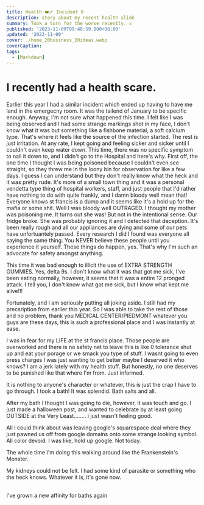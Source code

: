 ```yaml
---
title: Health ❤️‍🩹 Incident 0
description: story about my recent health slide
summary: Took a turn for the worse recently. ☠️
published: '2023-11-09T09:48:59.000+08:00'
updated: '2023-11-09'
cover: ./home_20business_20ideas.webp
coverCaption: 
tags:
  - [Markdown]
---
```


<script lang="ts">
  import Youtube from '$lib/components/youtube.svelte'
  import Custom from '$custom/custom.svelte'
  const const_variable = 999;

  import Folder from '$lib/components/folder.svelte'

  let configFolder = [
    { name: 'QWER.config.js', icon: 'i-vscode-icons-file-type-typescript-official' },
    { name: 'site.ts', icon: 'i-bxs-file-js' }
  ]
</script>

# I recently had a health scare.

Earlier this year I had a similar incident which ended up having to have me land in the emergecny room. It was the tailend of January to be specific enough. Anyway, I'm not sure what happened this time. I felt like I was being observed and I had some strange markings shot in my face, I don't know what it was but something like a fishbone material, a soft calcium type. That's where it feels like the source of the infection started. The rest is just irritation. At any rate, I kept going and feeling sicker and sicker until I couldn't even keep water down. This time, there was no specific symptom to nail it down to, and I didn't go to the Hospital and here's why. First off, the one time I thought I was being poisoned because I couldn't even see straight, so they threw me in the loony bin for observation for like a few days. I guess I can understand but they don't really know what the heck and it was pretty rude. It's more of a small town thing and it was a personal vendetta type thing of hospital workers, staff, and just people that I'd rather have nothing to do with quite frankly, and I damn bloody well mean that! Everyone knows st francis is a dump and it seems like it's a hold up for the mafia or some shit. Well I was bloody well OUTRAGED. I thought my mother was poisoning me. It turns out she was! But not in the intentional sense. Our fridge broke. She was probably ignoring it and I detected that deception. It's been really rough and all our appliances are dying and some of our pets have unfortuantely passed. Every research I did I found was everyone all saying the same thing. You NEVER believe these people until you experience it yourself. These things do happen, yes. That's why I'm such an advocate for safety amongst anything.  

This time it was bad enough to illicit the use of EXTRA STRENGTH GUMMIES. Yes, delta 9s. I don't know what it was that got me sick, I've been eating normally, however, it seems that it was a entire 12 pronged attack. I tell you, I don't know what got me sick, but I know what kept me alive!!!  

Fortunately, and I am seriously putting all joking aside. I still had my precsription from earlier this year. So I was able to take the rest of those and no problem, thank you MEDICAL CENTER/PIEDMONT whatever you guys are these days, this is such a professional place and I was instantly at ease.  

I was in fear for my LIFE at the st francis place. Those people are overworked and there is no safety net to leave this is like 0 tolerance shut up and eat your porage or we smack you type of stuff. I wasnt going to even press charges I was just wanting to get better maybe I deserved it who knows? I am a jerk lately with my health stuff. But honestly, no one deserves to be punished like that where I'm from. Just informed.  

It is nothing to anyone's character or whatever, this is just the crap I have to go through. I took a bath! It was splendid. Bath salts and all.  

<ImgZoom src="/incident0/35w-bridge-collapse-002.webp" alt="Example1" class="h-full object-cover"></ImgZoom>

After my bath I thought I was going to die, however, it was touch and go. I just made a halloween post, and wanted to celebrate by at least going OUTSIDE at the Very Least........ i just wasn't feeling good.  

All I could think about was leaving google's squarespace deal where they just pawned us off from google domains onto some strange looking symbol. All color devoid. I was like, hold up google. Not today.  

<ImgZoom src="/incident0/107186674-1675186101045-gettyimages-1459457883-ussuesgoogleforabusingmonopolyinadtechnology008.webp" alt="Bye google domains">The whole time I'm doing this walking around like the Frankenstein's Monster.</ImgZoom>  

My kidneys could not be felt. I had some kind of parasite or something who the heck knows. Whatever it is, it's gone now.  

<ImgZoom src="/incident0/Blaster_Bug_Scan.webp" alt="target identified"></ImgZoom>  
<ImgZoom src="/incident0/Kim_Military_Exercises_v1.webp" alt="Bath House">I've grown a new affinity for baths again</ImgZoom>  
<ImgZoom src="/incident0/Toxic_google-980x551.webp" alt="target identified"></ImgZoom>  

